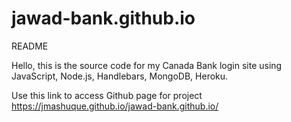 # jawad-bank.github.io
README

Hello, this is the source code for my Canada Bank login site using JavaScript, Node.js, Handlebars, MongoDB, Heroku.

Use this link to access Github page for project
https://jmashuque.github.io/jawad-bank.github.io/
